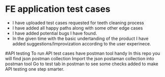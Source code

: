# FE application test cases
* I have uploaded test cases requested for teeth cleaning process
* I have added all happy paths along with some other edge cases
* I have added potential bugs I have found.
* In the given time with the basic undertanding of the product I have added suggestions/Improvization according to the user experinece.

#API testing
To run API test cases have postman tool handy
In this repo you will find json postman collection
Import the json postaman collection into postman tool
Go to test tab in postman to see some checks added to make API testing one step smarter.

